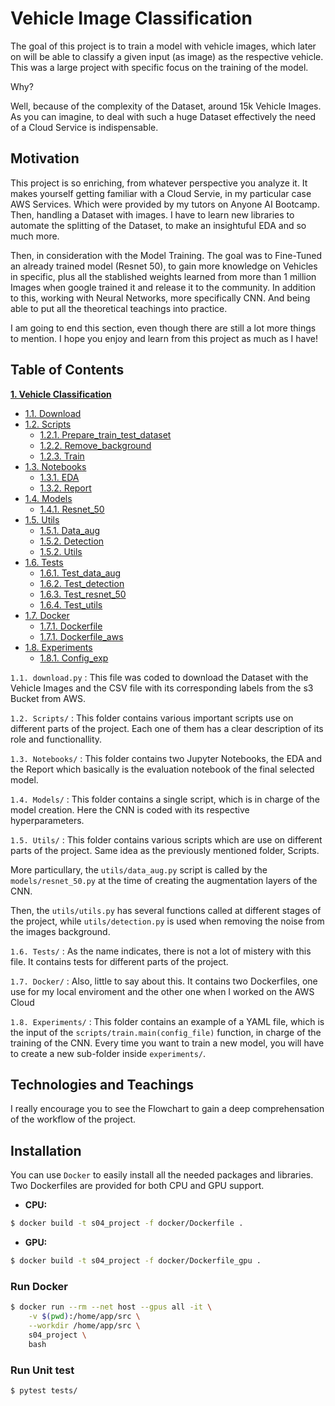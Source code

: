 # Vehicle Image Classification

 The goal of this project is to train a model with vehicle images, which later on will be able to classify a given input (as image) as the respective vehicle. This was a large project with specific focus on the training of the model. 
 
 Why? 
 
 Well, because of the complexity of the Dataset, around 15k Vehicle Images. As you can imagine, to deal with such a huge Dataset effectively the need of a Cloud Service is indispensable.

 ## Motivation

 This project is so enriching, from whatever perspective you analyze it. It makes yourself getting familiar with a Cloud Servie, in my particular case AWS Services. Which were provided by my tutors on Anyone AI Bootcamp. Then, handling a Dataset with images. I have to learn new libraries to automate the splitting of the Dataset, to make an insightuful EDA and so much more.

 Then, in consideration with the Model Training. The goal was to Fine-Tuned an already trained model (Resnet 50), to gain more knowledge on Vehicles in specific, plus all the stablished weights learned from more than 1 million Images when google trained it and release it to the community. In addition to this, working with Neural Networks, more specifically CNN. And being able to put all the theoretical teachings into practice.

 I am going to end this section, even though there are still a lot more things to mention.
 I hope you enjoy and learn from this project as much as I have!


 ## Table of Contents

 **[1. Vehicle Classification](#heading--1)**

  * [1.1. Download](#heading--1-1)
  * [1.2. Scripts](#heading--1-2)
    * [1.2.1. Prepare_train_test_dataset](#heading--2-1-1)
    * [1.2.2. Remove_background](#heading--2-1-1)
    * [1.2.3. Train](#heading--2-1-1)
  * [1.3. Notebooks](#heading--1-2)
    * [1.3.1. EDA](#heading--2-1-1)
    * [1.3.2. Report](#heading--2-1-1)
  *  [1.4. Models](#heading--1-2)
     * [1.4.1. Resnet_50](#heading--2-1-1)
  *  [1.5. Utils](#heading--1-2)
     * [1.5.1. Data_aug](#heading--2-1-1)
     * [1.5.2. Detection](#heading--2-1-1)
     * [1.5.2. Utils](#heading--2-1-1)
  *  [1.6. Tests](#heading--1-2)
     * [1.6.1. Test_data_aug](#heading--2-1-1)
     * [1.6.2. Test_detection](#heading--2-1-1)
     * [1.6.3. Test_resnet_50](#heading--2-1-1)
     * [1.6.4. Test_utils](#heading--2-1-1)
* [1.7. Docker](#heading--2-1-1)
     * [1.7.1. Dockerfile](#heading--2-1-1)
     * [1.7.1. Dockerfile_aws](#heading--2-1-1)
* [1.8. Experiments](#heading--2-1-1)
     * [1.8.1. Config_exp](#heading--2-1-1)

`1.1. download.py` : This file was coded to download the Dataset with the Vehicle Images and the CSV file with its corresponding labels from the s3 Bucket from AWS.

`1.2. Scripts/` : This folder contains various important scripts use on different parts of the project. Each one of them has a clear description of its role and functionallity.

`1.3. Notebooks/` : This folder contains two Jupyter Notebooks, the EDA and the Report which basically is the evaluation notebook of the final selected model.

`1.4. Models/` : This folder contains a single script, which is in charge of the model creation. Here the CNN is coded with its respective hyperparameters.

`1.5. Utils/` : This folder contains various scripts which are use on different parts of the project. Same idea as the previously mentioned folder, Scripts. 

More particullary, the `utils/data_aug.py` script is called by the `models/resnet_50.py` at the time of creating the augmentation layers of the CNN.

Then, the `utils/utils.py` has several functions called at different stages of the project, while `utils/detection.py` is used when removing the noise from the images background.

`1.6. Tests/` : As the name indicates, there is not a lot of mistery with this file. It contains tests for 
different parts of the project.

`1.7. Docker/` : Also, little to say about this. It contains two Dockerfiles, one use for my local enviroment and the other one when I worked on the AWS Cloud

`1.8. Experiments/` : This folder contains an example of a YAML file, which is the input of the `scripts/train.main(config_file)` function, in charge of the training of the CNN. Every time you want to train a new model, you will have to create a new sub-folder inside `experiments/`. 

## Technologies and Teachings

I really encourage you to see the Flowchart to gain a deep comprehensation of the workflow of the project.
## Installation

You can use `Docker` to easily install all the needed packages and libraries. Two Dockerfiles are provided for both CPU and GPU support.

- **CPU:**

```bash
$ docker build -t s04_project -f docker/Dockerfile .
```

- **GPU:**

```bash
$ docker build -t s04_project -f docker/Dockerfile_gpu .
```

### Run Docker

```bash
$ docker run --rm --net host --gpus all -it \
    -v $(pwd):/home/app/src \
    --workdir /home/app/src \
    s04_project \
    bash
```

### Run Unit test

```bash
$ pytest tests/
```